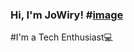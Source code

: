 ### Hi, I'm JoWiry! #[image](https://user-images.githubusercontent.com/71900299/225781818-a8ba6851-7d6c-46b3-b54a-04c8663911f2.png)


#I'm a Tech Enthusiast💻
